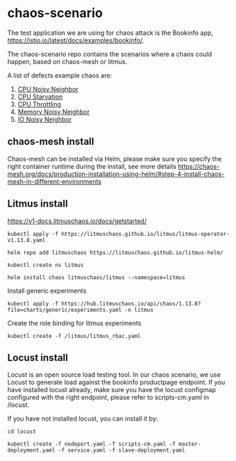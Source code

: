 # chaos-scenario
The test application we are using for chaos attack is the Bookinfo app, https://istio.io/latest/docs/examples/bookinfo/. 

The chaos-scenario repo contains the scenarios where a chaos could happen, based on chaos-mesh or litmus.

A list of defects example chaos are:
1. [CPU Noisy Neighbor](https://github.com/Causely/chaos-scenario/tree/main/defects/container/cpu_noisy_neighbor)
2. [CPU Starvation](https://github.com/Causely/chaos-scenario/tree/main/defects/container/cpu_starve)
3. [CPU Throttling](https://github.com/Causely/chaos-scenario/tree/main/defects/container/cpu_throttling)
4. [Memory Noisy Neighbor](https://github.com/Causely/chaos-scenario/tree/main/defects/container/mem_noisy_neighbor)
5. [IO Noisy Neighbor](https://github.com/Causely/chaos-scenario/tree/main/defects/container/io_noisy_neighbor)

## chaos-mesh install
Chaos-mesh can be installed via Helm, please make sure you specify the right container runtime during the install, see more details https://chaos-mesh.org/docs/production-installation-using-helm/#step-4-install-chaos-mesh-in-different-environments

## Litmus install
https://v1-docs.litmuschaos.io/docs/getstarted/

`kubectl apply -f https://litmuschaos.github.io/litmus/litmus-operator-v1.13.8.yaml`

`helm repo add litmuschaos https://litmuschaos.github.io/litmus-helm/`

`kubectl create ns litmus`

`helm install chaos litmuschaos/litmus --namespace=litmus`


Install generic experiments

`kubectl apply -f https://hub.litmuschaos.io/api/chaos/1.13.8?file=charts/generic/experiments.yaml -n litmus`

Create the role binding for litmus experiments  

`kubectl create -f /litmus/litmus_rbac.yaml`

## Locust install
Locust is an open source load testing tool. In our chaos scenario, we use Locust to generate load against the bookinfo productpage endpoint.
If you have installed locust already, make sure you have the locust configmap configured with the right endpoint, please refer to scripts-cm.yaml in /locust.

If you have not installed locust, you can install it by:

`cd locust`

`kubectl create -f nodeport.yaml -f scripts-cm.yaml -f master-deployment.yaml -f service.yaml -f slave-deployment.yaml`
